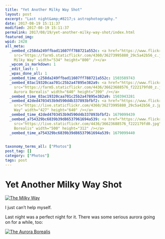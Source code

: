 ```yaml
---
title: "Yet Another Milky Way Shot"
layout: post
excerpt: "Last night&amp;#8217;s astrophotography."
date: 2017-08-19 15:11:37
modified: 2017-08-19 15:11:37
permalink: 2017/08/19/yet-another-milky-way-shot/index.html
featured_img: 
wpid: 2428
all_meta: 
  _oembed_c258da249ffbad11607ff788721a552c: <a href="https://www.flickr.com/photos/pj/36273995880"><img
    src="https://farm5.staticflickr.com/4360/36273995880_29c5a42b56_c.jpg" alt="The
    Milky Way" width="534" height="800" /></a>
  _wpcom_is_markdown: 1
  _edit_last: 1
  _wpas_done_all: 1
  _oembed_time_c258da249ffbad11607ff788721a552c: 1503589743
  _oembed_03ac19320caa701c25b2a47895e382a9: <a href="https://www.flickr.com/photos/pj/36623688576/"><img
    src="https://farm5.staticflickr.com/4436/36623688576_f222179fd0_z.jpg" alt="The
    Aurora Borealis" width="640" height="399" /></a>
  _oembed_time_03ac19320caa701c25b2a47895e382a9: 1503943281
  _oembed_42ded4703453b9d590d4b337893bfbf2: <a href="https://www.flickr.com/photos/pj/36273995880"><img
    src="https://live.staticflickr.com/4360/36273995880_29c5a42b56_z.jpg" alt="The Milky
    Way" width="427" height="640" /></a>
  _oembed_time_42ded4703453b9d590d4b337893bfbf2: 1679099439
  _oembed_a754329bc6839b39d86537961694a539: <a href="https://www.flickr.com/photos/pj/36623688576/"><img
    src="https://live.staticflickr.com/4436/36623688576_f222179fd0.jpg" alt="The Aurora
    Borealis" width="500" height="312" /></a>
  _oembed_time_a754329bc6839b39d86537961694a539: 1679099440
  
  
taxonomy_terms_all: ["Photos"]
post_tag: []
category: ["Photos"]
tags: post
---
```


# Yet Another Milky Way Shot

[![The Milky Way](https://live.staticflickr.com/4360/36273995880_29c5a42b56_z.jpg)](https://www.flickr.com/photos/pj/36273995880)

I just can’t help myself.

Last night was a perfect night for it. There was some serious aurora going on for a while, too:

[![The Aurora Borealis](https://live.staticflickr.com/4436/36623688576_f222179fd0.jpg)](https://www.flickr.com/photos/pj/36623688576/)